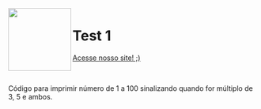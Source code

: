 <img src="https://www.botware.com.br/wp-content/themes/pixelpress/images/logo.png" width="127px" align="left"/>

# Test 1

[Acesse nosso site! ;)](https://www.botware.com.br/)

<br>

Código para imprimir número de 1 a 100 sinalizando quando for múltiplo de 3, 5 e ambos.
<br>
